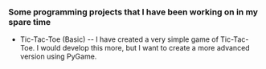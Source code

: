 ### Some programming projects that I have been working on in my spare time


* Tic-Tac-Toe (Basic) -- I have created a very simple game of Tic-Tac-Toe. I would develop this more, but I want to create a more advanced version using PyGame. 
